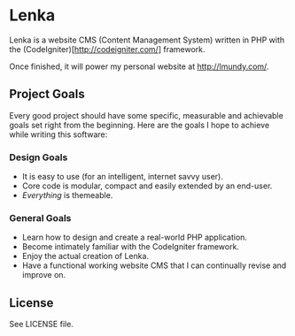 # Lenka

Lenka is a website CMS (Content Management System) written in PHP with the (CodeIgniter)[http://codeigniter.com/] framework.

Once finished, it will power my personal website at <http://lmundy.com/>.

## Project Goals

Every good project should have some specific, measurable and achievable goals set right from the beginning. Here are the goals I hope to achieve while writing this software:

### Design Goals

- It is easy to use (for an intelligent, internet savvy user).
- Core code is modular, compact and easily extended by an end-user.
- *Everything* is themeable.

### General Goals

- Learn how to design and create a real-world PHP application.
- Become intimately familiar with the CodeIgniter framework.
- Enjoy the actual creation of Lenka.
- Have a functional working website CMS that I can continually revise and improve on.

## License

See LICENSE file.

